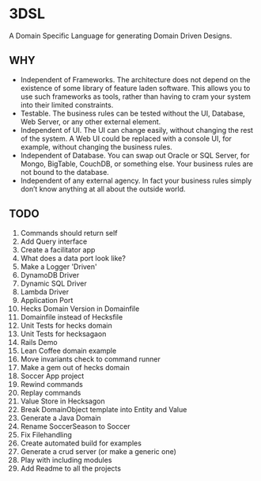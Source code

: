 # 3DSL
A Domain Specific Language for generating Domain Driven Designs.

## WHY
* Independent of Frameworks. The architecture does not depend on the existence of some library of feature laden software. This allows you to use such frameworks as tools, rather than having to cram your system into their limited constraints.
* Testable. The business rules can be tested without the UI, Database, Web Server, or any other external element.
* Independent of UI. The UI can change easily, without changing the rest of the system. A Web UI could be replaced with a console UI, for example, without changing the business rules.
* Independent of Database. You can swap out Oracle or SQL Server, for Mongo, BigTable, CouchDB, or something else. Your business rules are not bound to the database.
* Independent of any external agency. In fact your business rules simply don’t know anything at all about the outside world.

## TODO
1. Commands should return self
1. Add Query interface
1. Create a facilitator app
1. What does a data port look like?
1. Make a Logger 'Driven'
1. DynamoDB Driver
1. Dynamic SQL Driver
1. Lambda Driver
1. Application Port
1. Hecks Domain Version in Domainfile
1. Domainfile instead of Hecksfile
1. Unit Tests for hecks domain
1. Unit Tests for hecksagaon
1. Rails Demo
1. Lean Coffee domain example
1. Move invariants check to command runner
1. Make a gem out of hecks domain
1. Soccer App project
1. Rewind commands
1. Replay commands
1. Value Store in Hecksagon
1. Break DomainObject template into Entity and Value
1. Generate a Java Domain
1. Rename SoccerSeason to Soccer
1. Fix Filehandling
1. Create automated build for examples
1. Generate a crud server (or make a generic one)
1. Play with including modules
1. Add Readme to all the projects
